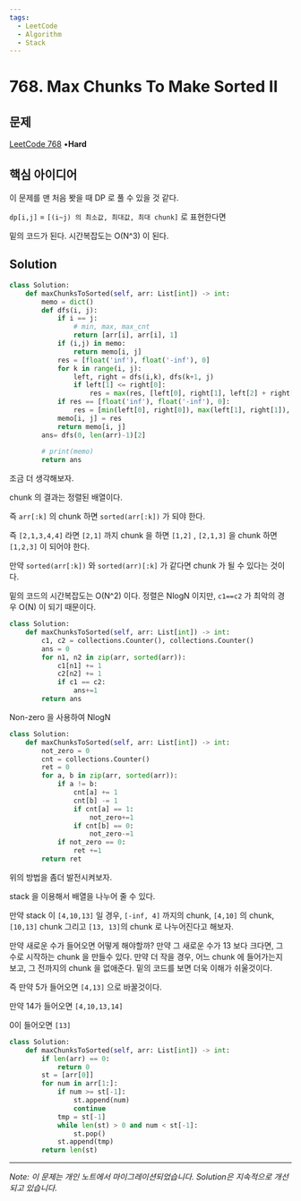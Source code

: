 ```yaml
---
tags:
  - LeetCode
  - Algorithm
  - Stack
---
```


# 768. Max Chunks To Make Sorted II

## 문제

[LeetCode 768](https://leetcode.com/problems/max-chunks-to-make-sorted-ii/) •**Hard**

## 핵심 아이디어

이 문제를 맨 처음 봣을 때 DP 로 풀 수 있을 것 같다.

`dp[i,j]` = `[(i~j) 의 최소값, 최대값, 최대 chunk]` 로 표현한다면

밑의 코드가 된다. 시간복잡도는 O(N^3) 이 된다.

## Solution

```python
class Solution:
    def maxChunksToSorted(self, arr: List[int]) -> int:
        memo = dict()
        def dfs(i, j):
            if i == j:
                # min, max, max_cnt
                return [arr[i], arr[i], 1]
            if (i,j) in memo:
                return memo[i, j]
            res = [float('inf'), float('-inf'), 0]
            for k in range(i, j):
                left, right = dfs(i,k), dfs(k+1, j)
                if left[1] <= right[0]:
                    res = max(res, [left[0], right[1], left[2] + right[2] ], key= lambda x: x[2])
            if res == [float('inf'), float('-inf'), 0]:
                res = [min(left[0], right[0]), max(left[1], right[1]), 1]
            memo[i, j] = res
            return memo[i, j]
        ans= dfs(0, len(arr)-1)[2]
        
        # print(memo)
        return ans
```

조금 더 생각해보자.

chunk 의 결과는 정렬된 배열이다.

즉 `arr[:k]` 의 chunk 하면 `sorted(arr[:k])` 가 되야 한다.

즉 `[2,1,3,4,4]` 라면 `[2,1]` 까지 chunk 을 하면 `[1,2]` , `[2,1,3]` 을 chunk 하면 `[1,2,3]` 이 되어야 한다.

만약 `sorted(arr[:k])` 와 `sorted(arr)[:k]` 가 같다면 chunk 가 될 수 있다는 것이다.

밑의 코드의 시간복잡도는 O(N^2) 이다. 정렬은 NlogN 이지만, `c1==c2` 가 최악의 경우 O(N) 이 되기 때문이다.

```python
class Solution:
    def maxChunksToSorted(self, arr: List[int]) -> int:
        c1, c2 = collections.Counter(), collections.Counter()
        ans = 0
        for n1, n2 in zip(arr, sorted(arr)):
            c1[n1] += 1
            c2[n2] += 1
            if c1 == c2:
                ans+=1
        return ans
```

Non-zero 을 사용하여 NlogN

```python
class Solution:
    def maxChunksToSorted(self, arr: List[int]) -> int:
        not_zero = 0
        cnt = collections.Counter()
        ret = 0
        for a, b in zip(arr, sorted(arr)):
            if a != b:
                cnt[a] += 1
                cnt[b] -= 1
                if cnt[a] == 1:
                    not_zero+=1
                if cnt[b] == 0:
                    not_zero-=1
            if not_zero == 0:
                ret +=1
        return ret
```

위의 방법을 좀더 발전시켜보자.

stack 을 이용해서 배열을 나누어 줄 수 있다.

만약 stack 이 `[4,10,13]` 일 경우, `[-inf, 4]` 까지의 chunk, `[4,10]` 의 chunk, `[10,13]` chunk 그리고 `[13, 13]`의 chunk 로 나누어진다고 해보자.

만약 새로운 수가 들어오면 어떻게 해야할까? 만약 그 새로운 수가 13 보다 크다면, 그 수로 시작하는 chunk 을 만들수 있다. 만약 더 작을 경우, 어느 chunk 에 들어가는지 보고, 그 전까지의 chunk 을 없애준다. 밑의 코드를 보면 더욱 이해가 쉬울것이다.

즉 만약 5가 들어오면 `[4,13]` 으로 바꿀것이다.

만약 14가 들어오면 `[4,10,13,14]`

0이 들어오면 `[13]`

```python
class Solution:
    def maxChunksToSorted(self, arr: List[int]) -> int:
        if len(arr) == 0:
            return 0
        st = [arr[0]]
        for num in arr[1:]:
            if num >= st[-1]:
                st.append(num)
                continue
            tmp = st[-1]
            while len(st) > 0 and num < st[-1]:
                st.pop()
            st.append(tmp)
        return len(st)
```

---

*Note: 이 문제는 개인 노트에서 마이그레이션되었습니다. Solution은 지속적으로 개선되고 있습니다.*
